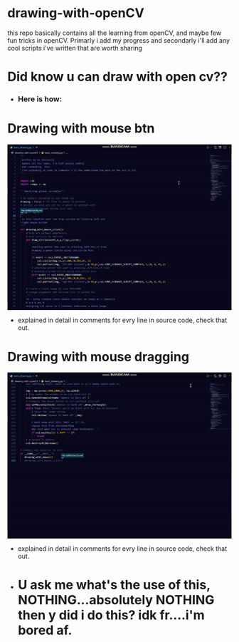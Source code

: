 # drawing-with-openCV
this repo basically contains all the learning from openCV, and maybe  few fun tricks in openCV. Primarly i add my progress and secondarly i'll add any cool scripts i've written that are worth sharing
# Did know u can draw with open cv??
- ### Here is how: 
# Drawing with mouse btn
<p align="center"><img src="preview/preview-1.gif" align="center"></p>

- explained in detail in comments for evry line in source code, check that out.

# Drawing with mouse dragging
<p align="center"><img src="preview/preview-2.gif" align="center"></p>

- explained in detail in comments for evry line in source code, check that out.

- # U ask me what's the use of this, NOTHING...absolutely NOTHING </br> then y did i do this? idk fr....i'm bored af.
